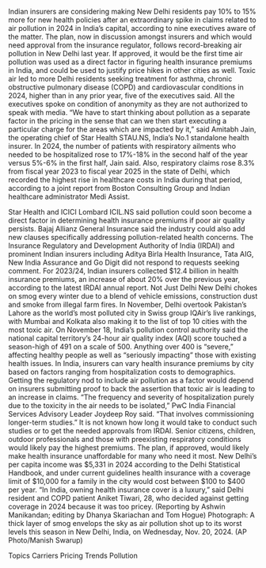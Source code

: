Indian insurers are considering making New Delhi residents pay 10% to 15% more for new health policies after an extraordinary spike in claims related to air pollution in 2024 in India’s capital, according to nine executives aware of the matter.
The plan, now in discussion amongst insurers and which would need approval from the insurance regulator, follows record-breaking air pollution in New Delhi last year. If approved, it would be the first time air pollution was used as a direct factor in figuring health insurance premiums in India, and could be used to justify price hikes in other cities as well.
Toxic air led to more Delhi residents seeking treatment for asthma, chronic obstructive pulmonary disease (COPD) and cardiovascular conditions in 2024, higher than in any prior year, five of the executives said.
All the executives spoke on condition of anonymity as they are not authorized to speak with media.
“We have to start thinking about pollution as a separate factor in the pricing in the sense that can we then start executing a particular charge for the areas which are impacted by it,” said Amitabh Jain, the operating chief of Star Health STAU.NS, India’s No.1 standalone health insurer.
In 2024, the number of patients with respiratory ailments who needed to be hospitalized rose to 17%-18% in the second half of the year versus 5%-6% in the first half, Jain said.
Also, respiratory claims rose 8.3% from fiscal year 2023 to fiscal year 2025 in the state of Delhi, which recorded the highest rise in healthcare costs in India during that period, according to a joint report from Boston Consulting Group and Indian healthcare administrator Medi Assist.

Star Health and ICICI Lombard ICIL.NS said pollution could soon become a direct factor in determining health insurance premiums if poor air quality persists. Bajaj Allianz General Insurance said the industry could also add new clauses specifically addressing pollution-related health concerns.
The Insurance Regulatory and Development Authority of India (IRDAI) and prominent Indian insurers including Aditya Birla Health Insurance, Tata AIG, New India Assurance and Go Digit did not respond to requests seeking comment.
For 2023/24, Indian insurers collected $12.4 billion in health insurance premiums, an increase of about 20% over the previous year, according to the latest IRDAI annual report.
Not Just Delhi
New Delhi chokes on smog every winter due to a blend of vehicle emissions, construction dust and smoke from illegal farm fires. In November, Delhi overtook Pakistan’s Lahore as the world’s most polluted city in Swiss group IQAir’s live rankings, with Mumbai and Kolkata also making it to the list of top 10 cities with the most toxic air.
On November 18, India’s pollution control authority said the national capital territory’s 24-hour air quality index (AQI) score touched a season-high of 491 on a scale of 500. Anything over 400 is “severe,” affecting healthy people as well as “seriously impacting” those with existing health issues.
In India, insurers can vary health insurance premiums by city based on factors ranging from hospitalization costs to demographics.
Getting the regulatory nod to include air pollution as a factor would depend on insurers submitting proof to back the assertion that toxic air is leading to an increase in claims.
“The frequency and severity of hospitalization purely due to the toxicity in the air needs to be isolated,” PwC India Financial Services Advisory Leader Joydeep Roy said.
“That involves commissioning longer-term studies.”
It is not known how long it would take to conduct such studies or to get the needed approvals from IRDAI.
Senior citizens, children, outdoor professionals and those with preexisting respiratory conditions would likely pay the highest premiums. The plan, if approved, would likely make health insurance unaffordable for many who need it most.
New Delhi’s per capita income was $5,331 in 2024 according to the Delhi Statistical Handbook, and under current guidelines health insurance with a coverage limit of $10,000 for a family in the city would cost between $100 to $400 per year.
“In India, owning health insurance cover is a luxury,” said Delhi resident and COPD patient Aniket Tiwari, 28, who decided against getting coverage in 2024 because it was too pricey.
(Reporting by Ashwin Manikandan; editing by Dhanya Skariachan and Tom Hogue)
Photograph: A thick layer of smog envelops the sky as air pollution shot up to its worst levels this season in New Delhi, India, on Wednesday, Nov. 20, 2024. (AP Photo/Manish Swarup)

Topics
Carriers
Pricing Trends
Pollution
